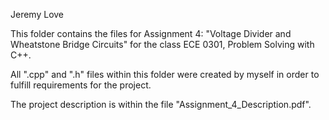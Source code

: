 Jeremy Love

This folder contains the files for Assignment 4: "Voltage Divider and 
  Wheatstone Bridge Circuits" for the class ECE 0301, Problem Solving with 
  C++.

All ".cpp" and ".h" files within this folder were created by myself in order
  to fulfill requirements for the project.

The project description is within the file "Assignment_4_Description.pdf".